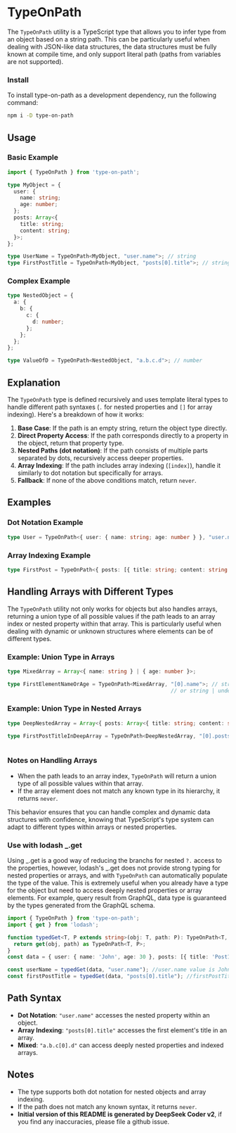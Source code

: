  # TypeOnPath

The `TypeOnPath` utility is a TypeScript type that allows you to infer type from an object based on a string path. This can be particularly useful when dealing with JSON-like data structures, the data structures must be fully known at compile time, and only support literal path (paths from variables are not supported).

### Install

To install type-on-path as a development dependency, run the following command:

```sh
npm i -D type-on-path
```

## Usage

### Basic Example
```typescript
import { TypeOnPath } from 'type-on-path';

type MyObject = {
  user: {
    name: string;
    age: number;
  };
  posts: Array<{
    title: string;
    content: string;
  }>;
};

type UserName = TypeOnPath<MyObject, "user.name">; // string
type FirstPostTitle = TypeOnPath<MyObject, "posts[0].title">; // string
```

### Complex Example
```typescript
type NestedObject = {
  a: {
    b: {
      c: {
        d: number;
      };
    };
  };
};

type ValueOfD = TypeOnPath<NestedObject, "a.b.c.d">; // number
```

## Explanation

The `TypeOnPath` type is defined recursively and uses template literal types to handle different path syntaxes (`.` for nested properties and `[]` for array indexing). Here's a breakdown of how it works:

1. **Base Case**: If the path is an empty string, return the object type directly.
2. **Direct Property Access**: If the path corresponds directly to a property in the object, return that property type.
3. **Nested Paths (dot notation)**: If the path consists of multiple parts separated by dots, recursively access deeper properties.
4. **Array Indexing**: If the path includes array indexing (`[index]`), handle it similarly to dot notation but specifically for arrays.
5. **Fallback**: If none of the above conditions match, return `never`.

## Examples

### Dot Notation Example
```typescript
type User = TypeOnPath<{ user: { name: string; age: number } }, "user.name">; // string
```

### Array Indexing Example
```typescript
type FirstPost = TypeOnPath<{ posts: [{ title: string; content: string }] }, "posts[0].title">; // string
```

## Handling Arrays with Different Types

The `TypeOnPath` utility not only works for objects but also handles arrays, returning a union type of all possible values if the path leads to an array index or nested property within that array. This is particularly useful when dealing with dynamic or unknown structures where elements can be of different types.

### Example: Union Type in Arrays
```typescript
type MixedArray = Array<{ name: string } | { age: number }>;

type FirstElementNameOrAge = TypeOnPath<MixedArray, "[0].name">; // string | undefined (if first element is an object with name)
                                                    // or string | undefined (if first element is an object with age)
```

### Example: Union Type in Nested Arrays
```typescript
type DeepNestedArray = Array<{ posts: Array<{ title: string; content: string }> }>;

type FirstPostTitleInDeepArray = TypeOnPath<DeepNestedArray, "[0].posts[0].title">; // string | undefined (if first nested array element has a title)
                                                                                       // or string | undefined (if it doesn't have a title)
```

### Notes on Handling Arrays
- When the path leads to an array index, `TypeOnPath` will return a union type of all possible values within that array.
- If the array element does not match any known type in its hierarchy, it returns `never`.

This behavior ensures that you can handle complex and dynamic data structures with confidence, knowing that TypeScript's type system can adapt to different types within arrays or nested properties.

### Use with lodash _.get
Using _.get is a good way of reducing the branchs for nested `?.` access to the properties, however, lodash's _.get does not provide strong typing for nested properties or arrays, and with `TypeOnPath` can automatically populate the type of the value. This is extremely useful when you already have a type for the object but need to access deeply nested properties or array elements. For example, query result from GraphQL, data type is guaranteed by the types generated from the GraphQL schema.

```typescript
import { TypeOnPath } from 'type-on-path'; 
import { get } from 'lodash';

function typedGet<T, P extends string>(obj: T, path: P): TypeOnPath<T, P> {
  return get(obj, path) as TypeOnPath<T, P>;
}
const data = { user: { name: 'John', age: 30 }, posts: [{ title: 'Post1', content: 'Content1' }] };

const userName = typedGet(data, "user.name"); //user.name value is John and is string type
const firstPostTitle = typedGet(data, "posts[0].title"); //firstPostTitle value: Post1 and is string type
```


## Path Syntax
- **Dot Notation**: `"user.name"` accesses the nested property within an object.
- **Array Indexing**: `"posts[0].title"` accesses the first element's title in an array.
- **Mixed**: `"a.b.c[0].d"` can access deeply nested properties and indexed arrays.

## Notes
- The type supports both dot notation for nested objects and array indexing.
- If the path does not match any known syntax, it returns `never`.
- **Initial version of this README is generated by DeepSeek Coder v2**, if you find any inaccuracies, please file a github issue.



